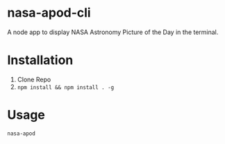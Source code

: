 # nasa-apod-cli
A node app to display NASA Astronomy Picture of the Day in the terminal.

# Installation
1. Clone Repo
2. `npm install && npm install . -g`

# Usage
`nasa-apod`
